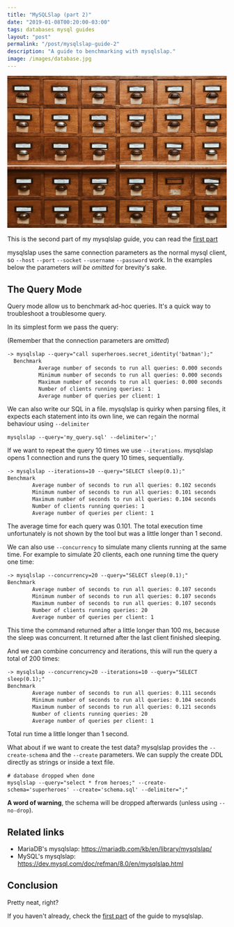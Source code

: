 ```yaml
---
title: "MySQLSlap (part 2)"
date: "2019-01-08T00:20:00-03:00"
tags: databases mysql guides
layout: "post"
permalink: "/post/mysqlslap-guide-2"
description: "A guide to benchmarking with mysqlslap."
image: /images/database.jpg
---
```


![](/images/database.jpg)

This is the second part of my mysqlslap guide, you can read the [first part](./mysqlslap-guide-1)

mysqlslap uses the same connection parameters as the normal mysql client, so `--host` `--port` `--socket` `--username` `--password` work.
In the examples below the parameters _will be omitted_ for brevity's sake.

## The Query Mode

Query mode allow us to benchmark ad-hoc queries. It's a quick way to troubleshoot a troublesome query.

In its simplest form we pass the query:

(Remember that the connection parameters are _omitted_)

```nil
-> mysqlslap --query="call superheroes.secret_identity('batman');"
  Benchmark
          Average number of seconds to run all queries: 0.000 seconds
          Minimum number of seconds to run all queries: 0.000 seconds
          Maximum number of seconds to run all queries: 0.000 seconds
          Number of clients running queries: 1
          Average number of queries per client: 1
```

We can also write our SQL in a file. mysqlslap is quirky when parsing files, it expects each statement into its own line, we can regain the normal behaviour using `--delimiter`

```nil
mysqlslap --query='my_query.sql' --delimiter=';'
```

If we want to repeat the query 10 times we use `--iterations`. mysqlslap opens 1 connection and runs the query 10 times, sequentially.

```nil
-> mysqlslap --iterations=10 --query="SELECT sleep(0.1);"
Benchmark
        Average number of seconds to run all queries: 0.102 seconds
        Minimum number of seconds to run all queries: 0.101 seconds
        Maximum number of seconds to run all queries: 0.104 seconds
        Number of clients running queries: 1
        Average number of queries per client: 1
```

The average time for each query was 0.101. The total execution time unfortunately is not shown by the tool but was a little longer than 1 second.

We can also use `--concurrency` to simulate many clients running at the same time. For example to simulate 20 clients, each one running time the query one time:

```nil
-> mysqlslap --concurrency=20 --query="SELECT sleep(0.1);"
Benchmark
        Average number of seconds to run all queries: 0.107 seconds
        Minimum number of seconds to run all queries: 0.107 seconds
        Maximum number of seconds to run all queries: 0.107 seconds
        Number of clients running queries: 20
        Average number of queries per client: 1
```

This time the command returned after a little longer than 100 ms, because the sleep was concurrent.
It returned after the last client finished sleeping.

And we can combine concurrency and iterations, this will run the query a total of 200 times:

```nil
-> mysqlslap --concurrency=20 --iterations=10 --query="SELECT sleep(0.1);"
Benchmark
        Average number of seconds to run all queries: 0.111 seconds
        Minimum number of seconds to run all queries: 0.104 seconds
        Maximum number of seconds to run all queries: 0.121 seconds
        Number of clients running queries: 20
        Average number of queries per client: 1
```

Total run time a little longer than 1 second.

What about if we want to create the test data? mysqlslap provides the `--create-schema` and the `--create` parameters.
We can supply the create DDL directly as strings or inside a text file.

```nil
# database dropped when done
mysqlslap --query="select * from heroes;" --create-schema='superheroes' --create='schema.sql' --delimiter=";"
```

**A word of warning**, the schema will be dropped afterwards (unless using `--no-drop`).


## Related links

-   MariaDB's mysqlslap: <https://mariadb.com/kb/en/library/mysqlslap/>
-   MySQL's mysqlslap: <https://dev.mysql.com/doc/refman/8.0/en/mysqlslap.html>


## Conclusion

Pretty neat, right?

If you haven't already, check the [first part](./mysqlslap-guide-1) of the guide to mysqlslap.

